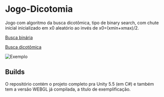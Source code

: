 # Jogo-Dicotomia
Jogo com algoritmo da busca dicotômica, tipo de binary search, com chute inicial inicializado em x0 aleatório ao invés de x0=(xmin+xmax)/2.

[Busca binária](https://en.wikipedia.org/wiki/Binary_search_algorithm)

[Busca dicotômica](https://en.wikipedia.org/wiki/Dichotomic_search)

![Exemplo](https://upload.wikimedia.org/wikipedia/commons/thumb/c/ca/Morse_code_tree3.png/800px-Morse_code_tree3.png)

## Builds

O repositório contém o projeto completo pra Unity 5.5 (em C#) e também tem a versão WEBGL já compilada, a título de exemplificação.
